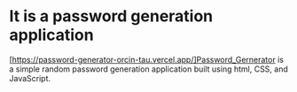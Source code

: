 # It is a password generation application
[https://password-generator-orcin-tau.vercel.app/]Password_Gernerator is a simple random password generation application built using html, CSS, and JavaScript.
